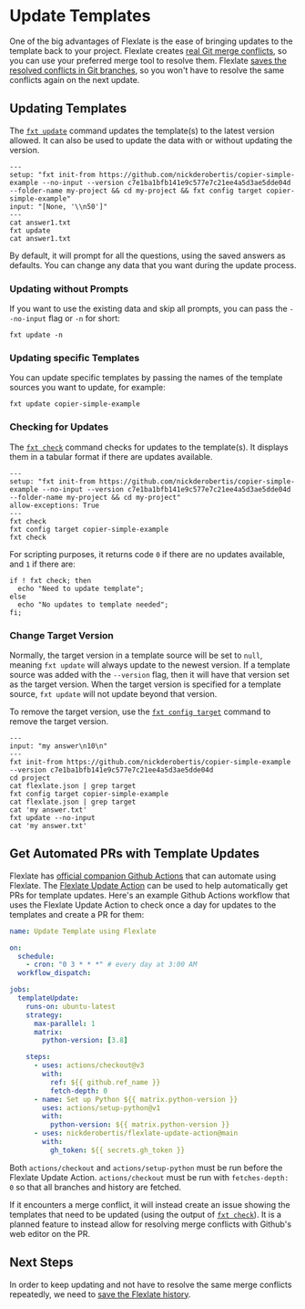 # Update Templates

One of the big advantages of Flexlate is the ease of bringing updates 
to the template back to your project. Flexlate creates [real Git merge 
conflicts](../core-concepts.md#real-merge-conflicts), so you can use your preferred merge tool to resolve them.
Flexlate [saves the resolved conflicts in Git branches](../core-concepts.md#git-native), so you won't 
have to resolve the same conflicts again on the next update.

## Updating Templates

The [`fxt update`](../commands.md#fxt-update) command updates the template(s)
to the latest version allowed. It can also be used to update the data 
with or without updating the version.

```{run-fxt-terminal}
---
setup: "fxt init-from https://github.com/nickderobertis/copier-simple-example --no-input --version c7e1ba1bfb141e9c577e7c21ee4a5d3ae5dde04d --folder-name my-project && cd my-project && fxt config target copier-simple-example"
input: "[None, '\\n50']"
---
cat answer1.txt
fxt update
cat answer1.txt
```

By default, it will prompt for all the questions, using the saved answers
as defaults. You can change any data that you want during the update process.

### Updating without Prompts

If you want to use the existing data and skip all prompts, you can 
pass the `--no-input` flag or `-n` for short:

```shell
fxt update -n
```

### Updating specific Templates


You can update specific templates by passing the names of the template
sources you want to update, for example:

```shell
fxt update copier-simple-example
```

### Checking for Updates

The [`fxt check`](../commands.md#fxt-check) command 
checks for updates to the template(s). It displays 
them in a tabular format if there are updates available.

```{run-fxt-terminal}
---
setup: "fxt init-from https://github.com/nickderobertis/copier-simple-example --no-input --version c7e1ba1bfb141e9c577e7c21ee4a5d3ae5dde04d --folder-name my-project && cd my-project"
allow-exceptions: True
---
fxt check
fxt config target copier-simple-example
fxt check
```

For scripting purposes, it returns code `0` if there are no updates available,
and `1` if there are:

```shell
if ! fxt check; then
  echo "Need to update template";
else
  echo "No updates to template needed";
fi;
```

###  Change Target Version

Normally, the target version in a template source will be set to `null`, 
meaning `fxt update` will always update to the newest version. If a template 
source was added with the `--version` flag, then it will have that version
set as the target version. When the target version is specified for a template
source, `fxt update` will not update beyond that version.

To remove the target version, use the 
[`fxt config target`](../commands.md#fxt-config-target) command to remove 
the target version. 

```{run-fxt-terminal}
---
input: "my answer\n10\n"
---
fxt init-from https://github.com/nickderobertis/copier-simple-example --version c7e1ba1bfb141e9c577e7c21ee4a5d3ae5dde04d
cd project
cat flexlate.json | grep target
fxt config target copier-simple-example
cat flexlate.json | grep target
cat 'my answer.txt'
fxt update --no-input
cat 'my answer.txt'
```

## Get Automated PRs with Template Updates

Flexlate has 
[official companion Github Actions](../core-concepts.md#ci-workflows)
that can automate using Flexlate. The 
[Flexlate Update Action](https://github.com/nickderobertis/flexlate-update-action) 
can be used to help automatically get PRs for template updates. Here's an 
example Github Actions workflow that uses the Flexlate Update Action to 
check once a day for updates to the templates and create a PR for them:

```yaml
name: Update Template using Flexlate

on:
  schedule:
    - cron: "0 3 * * *" # every day at 3:00 AM
  workflow_dispatch:

jobs:
  templateUpdate:
    runs-on: ubuntu-latest
    strategy:
      max-parallel: 1
      matrix:
        python-version: [3.8]

    steps:
      - uses: actions/checkout@v3
        with:
          ref: ${{ github.ref_name }}
          fetch-depth: 0
      - name: Set up Python ${{ matrix.python-version }}
        uses: actions/setup-python@v1
        with:
          python-version: ${{ matrix.python-version }}
      - uses: nickderobertis/flexlate-update-action@main
        with:
          gh_token: ${{ secrets.gh_token }}

```

Both `actions/checkout` and `actions/setup-python` must be run
before the Flexlate Update Action. `actions/checkout` must be 
run with `fetches-depth: 0` so that all branches and history 
are fetched.

If it encounters a merge conflict, it will instead create an issue 
showing the templates that need to be updated (using the output of 
[`fxt check`](../commands.md#fxt-check)). It is a planned feature 
to instead allow for resolving merge conflicts with Github's web
editor on the PR.

## Next Steps

In order to keep updating and not have to resolve the same merge conflicts 
repeatedly, we need to [save the Flexlate history](saving.md). 